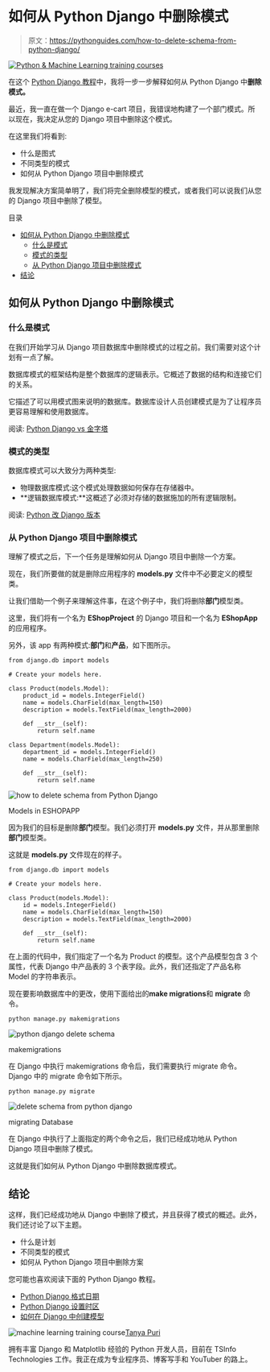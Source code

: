 # 如何从 Python Django 中删除模式

> 原文：<https://pythonguides.com/how-to-delete-schema-from-python-django/>

[![Python & Machine Learning training courses](img/49ec9c6da89a04c9f45bab643f8c765c.png)](https://sharepointsky.teachable.com/p/python-and-machine-learning-training-course)

在这个 [Python Django 教程](https://pythonguides.com/what-is-python-django/)中，我将一步一步解释如何从 Python Django 中**删除模式。**

最近，我一直在做一个 Django e-cart 项目，我错误地构建了一个部门模式。所以现在，我决定从您的 Django 项目中删除这个模式。

在这里我们将看到:

*   什么是图式
*   不同类型的模式
*   如何从 Python Django 项目中删除模式

我发现解决方案简单明了，我们将完全删除模型的模式，或者我们可以说我们从您的 Django 项目中删除了模型。

目录

[](#)

*   [如何从 Python Django 中删除模式](#How_to_Delete_Schema_from_Python_Django "How to Delete Schema from Python Django")
    *   [什么是模式](#What_is_schema "What is schema")
    *   [模式的类型](#Types_of_schema "Types of schema")
    *   [从 Python Django 项目中删除模式](#Delete_schema_from_Python_Django_project "Delete schema from Python Django project")
*   [结论](#Conclusion "Conclusion")

## 如何从 Python Django 中删除模式

### 什么是模式

在我们开始学习从 Django 项目数据库中删除模式的过程之前。我们需要对这个计划有一点了解。

数据库模式的框架结构是整个数据库的逻辑表示。它概述了数据的结构和连接它们的关系。

它描述了可以用模式图来说明的数据库。数据库设计人员创建模式是为了让程序员更容易理解和使用数据库。

阅读: [Python Django vs 金字塔](https://pythonguides.com/python-django-vs-pyramid/)

### 模式的类型

数据库模式可以大致分为两种类型:

*   物理数据库模式:这个模式处理数据如何保存在存储器中。
*   **逻辑数据库模式:**这概述了必须对存储的数据施加的所有逻辑限制。

阅读: [Python 改 Django 版本](https://pythonguides.com/python-change-django-version/)

### 从 Python Django 项目中删除模式

理解了模式之后，下一个任务是理解如何从 Django 项目中删除一个方案。

现在，我们所要做的就是删除应用程序的 **models.py** 文件中不必要定义的模型类。

让我们借助一个例子来理解这件事，在这个例子中，我们将删除**部门**模型类。

这里，我们将有一个名为 **EShopProject** 的 Django 项目和一个名为 **EShopApp** 的应用程序。

另外，该 app 有两种模式:**部门**和**产品**，如下图所示。

```
from django.db import models

# Create your models here.

class Product(models.Model):
    product_id = models.IntegerField()
    name = models.CharField(max_length=150)
    description = models.TextField(max_length=2000)

    def __str__(self):
        return self.name

class Department(models.Model):
    department_id = models.IntegerField()
    name = models.CharField(max_length=250)

    def __str__(self):
        return self.name
```

![how to delete schema from Python Django](img/6afc6f3f073159aaffdacb8459f7e370.png "how to delete schema from Python Django")

Models in ESHOPAPP

因为我们的目标是删除**部门**模型。我们必须打开 **models.py** 文件，并从那里删除**部门**模型类。

这就是 **models.py** 文件现在的样子。

```
from django.db import models

# Create your models here.

class Product(models.Model):
    id = models.IntegerField()
    name = models.CharField(max_length=150)
    description = models.TextField(max_length=2000)

    def __str__(self):
        return self.name
```

在上面的代码中，我们指定了一个名为 Product 的模型。这个产品模型包含 3 个属性，代表 Django 中产品表的 3 个表字段。此外，我们还指定了产品名称 Model 的字符串表示。

现在要影响数据库中的更改，使用下面给出的**make migrations**和 **migrate** 命令。

```
python manage.py makemigrations
```

![python django delete schema](img/2da9f5440522badce9badce099fce86c.png "python django delete schema")

makemigrations

在 Django 中执行 makemigrations 命令后，我们需要执行 migrate 命令。Django 中的 migrate 命令如下所示。

```
python manage.py migrate
```

![delete schema from python django](img/70608dcfd48e248ed4d5ac1010d00f99.png "delete schema from python django")

migrating Database

在 Django 中执行了上面指定的两个命令之后，我们已经成功地从 Python Django 项目中删除了模式。

这就是我们如何从 Python Django 中删除数据库模式。

## 结论

这样，我们已经成功地从 Django 中删除了模式，并且获得了模式的概述。此外，我们还讨论了以下主题。

*   什么是计划
*   不同类型的模式
*   如何从 Python Django 项目中删除方案

您可能也喜欢阅读下面的 Python Django 教程。

*   [Python Django 格式日期](https://pythonguides.com/python-django-format-date/)
*   [Python Django 设置时区](https://pythonguides.com/python-django-set-timezone/)
*   [如何在 Django 中创建模型](https://pythonguides.com/create-model-in-django/)

![machine learning training course](img/828b1aa82656a62c804f03b88399bfc5.png "Tanya")[Tanya Puri](https://pythonguides.com/author/tanya/)

拥有丰富 Django 和 Matplotlib 经验的 Python 开发人员，目前在 TSInfo Technologies 工作。我正在成为专业程序员、博客写手和 YouTuber 的路上。